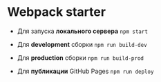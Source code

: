 # Webpack starter
* Для запуска **локального сервера**
 `npm start`

* Для **development** сборки
 `npm run build-dev`

* Для **production** сборки
 `npm run build-prod`

* Для **публикации** GitHub Pages
 `npm run deploy`
